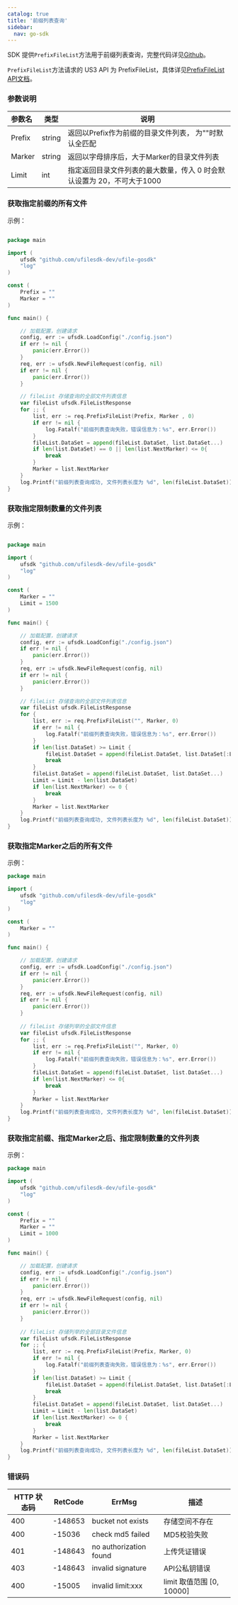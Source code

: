 ```yaml
---
catalog: true  
title: '前缀列表查询'
sidebar:
  nav: go-sdk
---
```



SDK 提供`PrefixFileList`方法用于前缀列表查询，完整代码详见[Github](https://github.com/ufilesdk-dev/ufile-gosdk/blob/master/file.go)。

`PrefixFileList`方法请求的 US3 API 为 PrefixFileList，具体详见[PrefixFileList API文档](https://docs.ucloud.cn/api/ufile-api/prefix_file_list)。

### 参数说明

| 参数名                              |  类型 		| 说明										|
| :---------------------------------- | ----------- | -------------------------------------|
| Prefix | string | 返回以Prefix作为前缀的目录文件列表， 为""时默认全匹配 |
| Marker| string | 返回以字母排序后，大于Marker的目录文件列表 |
| Limit| int | 指定返回目录文件列表的最大数量，传入 0 时会默认设置为 20，不可大于1000 |

### 获取指定前缀的所有文件

示例：

<div class="copyable" markdown="1">

```go

package main

import (
	ufsdk "github.com/ufilesdk-dev/ufile-gosdk"
	"log"
)

const (
	Prefix = ""
	Marker = "" 
)

func main() {

	// 加载配置，创建请求
	config, err := ufsdk.LoadConfig("./config.json")
	if err != nil {
		panic(err.Error())
	}
	req, err := ufsdk.NewFileRequest(config, nil)
	if err != nil {
		panic(err.Error())
	}

	// fileList 存储查询的全部文件列表信息
	var fileList ufsdk.FileListResponse
	for ;; {
		list, err := req.PrefixFileList(Prefix, Marker , 0)
		if err != nil {
			log.Fatalf("前缀列表查询失败，错误信息为：%s", err.Error())
		}
		fileList.DataSet = append(fileList.DataSet, list.DataSet...)
		if len(list.DataSet) == 0 || len(list.NextMarker) <= 0{
			break
		}
		Marker = list.NextMarker
	}
	log.Printf("前缀列表查询成功, 文件列表长度为 %d", len(fileList.DataSet))
}
```
</div>

### 获取指定限制数量的文件列表

示例：

<div class="copyable" markdown="1">

```go

package main

import (
	ufsdk "github.com/ufilesdk-dev/ufile-gosdk"
	"log"
)

const (
	Marker = "" 
	Limit = 1500
)

func main() {

	// 加载配置，创建请求
	config, err := ufsdk.LoadConfig("./config.json")
	if err != nil {
		panic(err.Error())
	}
	req, err := ufsdk.NewFileRequest(config, nil)
	if err != nil {
		panic(err.Error())
	}

	// fileList 存储查询的全部文件列表信息
	var fileList ufsdk.FileListResponse
	for {
		list, err := req.PrefixFileList("", Marker, 0)
		if err != nil {
			log.Fatalf("前缀列表查询失败，错误信息为：%s", err.Error())
		}
		if len(list.DataSet) >= Limit {
			fileList.DataSet = append(fileList.DataSet, list.DataSet[:Limit]...)
			break
		}
		fileList.DataSet = append(fileList.DataSet, list.DataSet...)
		Limit = Limit - len(list.DataSet)
		if len(list.NextMarker) <= 0 {
			break
		}
		Marker = list.NextMarker
	}
	log.Printf("前缀列表查询成功, 文件列表长度为 %d", len(fileList.DataSet))
}
```
</div>

### 获取指定Marker之后的所有文件

示例：

<div class="copyable" markdown="1">

```go
package main

import (
	ufsdk "github.com/ufilesdk-dev/ufile-gosdk"
	"log"
)

const (
	Marker = "" 
)

func main() {

	// 加载配置，创建请求
	config, err := ufsdk.LoadConfig("./config.json")
	if err != nil {
		panic(err.Error())
	}
	req, err := ufsdk.NewFileRequest(config, nil)
	if err != nil {
		panic(err.Error())
	}
	
	// fileList 存储列举的全部文件信息
	var fileList ufsdk.FileListResponse
	for ;; {
		list, err := req.PrefixFileList("", Marker, 0)
		if err != nil {
			log.Fatalf("前缀列表查询失败，错误信息为：%s", err.Error())
		}
		fileList.DataSet = append(fileList.DataSet, list.DataSet...)
		if len(list.NextMarker) <= 0{
			break
		}
		Marker = list.NextMarker
	}
	log.Printf("前缀列表查询成功, 文件列表长度为 %d", len(fileList.DataSet))
}
```
</div>

### 获取指定前缀、指定Marker之后、指定限制数量的文件列表

示例：

<div class="copyable" markdown="1">

```go
package main

import (
	ufsdk "github.com/ufilesdk-dev/ufile-gosdk"
	"log"
)

const (
	Prefix = ""
	Marker = ""
	Limit = 1000
)

func main() {

	// 加载配置，创建请求
	config, err := ufsdk.LoadConfig("./config.json")
	if err != nil {
		panic(err.Error())
	}
	req, err := ufsdk.NewFileRequest(config, nil)
	if err != nil {
		panic(err.Error())
	}
	
	// fileList 存储列举的全部目录文件信息
	var fileList ufsdk.FileListResponse
	for ;; {
		list, err := req.PrefixFileList(Prefix, Marker, 0)
		if err != nil {
			log.Fatalf("前缀列表查询失败，错误信息为：%s", err.Error())
		}
		if len(list.DataSet) >= Limit {
			fileList.DataSet = append(fileList.DataSet, list.DataSet[:Limit]...)
			break
		}
		fileList.DataSet = append(fileList.DataSet, list.DataSet...)
		Limit = Limit - len(list.DataSet)
		if len(list.NextMarker) <= 0 {
			break
		}
		Marker = list.NextMarker
	}
	log.Printf("前缀列表查询成功, 文件列表长度为 %d", len(fileList.DataSet))
}
```
</div>

### 错误码

| HTTP 状态码 | RetCode | ErrMsg                 | 描述                                |
| ----------- | ------- | ---------------------- | ----------------------------------- |
| 400         | -148653 | bucket not exists      | 存储空间不存在                      |
| 400         | -15036  | check md5 failed       | MD5校验失败                         |
| 401         | -148643 | no authorization found | 上传凭证错误                        |
| 403         | -148643 | invalid signature      | API公私钥错误					   |
| 400         | -15005  | invalid limit:xxx      | limit 取值范围 [0, 10000]  		   |
